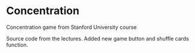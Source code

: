 # Concentration
Concentration game from Stanford University course

Source code from the lectures. Added new game button and shuffle cards function.

